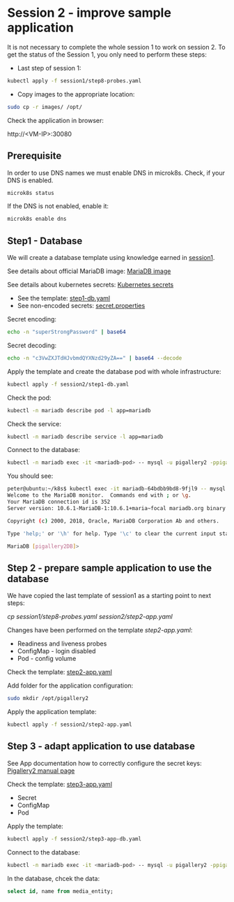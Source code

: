 # Session 2 - improve sample application

It is not necessary to complete the whole session 1 to work on session 2.
To get the status of the Session 1, you only need to perform these steps:

* Last step of session 1:

```sh
kubectl apply -f session1/step8-probes.yaml
```

* Copy images to the appropriate location:

```sh
sudo cp -r images/ /opt/
```

Check the application in browser:

http://\<VM-IP>:30080

## Prerequisite

In order to use DNS names we must enable DNS in microk8s.
Check, if your DNS is enabled.

```sh
microk8s status
```

If the DNS is not enabled, enable it:

```sh
microk8s enable dns
```

## Step1 - Database

We will create a database template using knowledge earned in [session1](../session1).

See details about official MariaDB image:
[MariaDB image](https://hub.docker.com/_/mariadb "MariaDB image")

See details about kubernetes secrets:
[Kubernetes secrets](https://kubernetes.io/docs/concepts/configuration/secret/ "Kubernetes secrets")

* See the template: [step1-db.yaml](step1-db.yaml)
* See non-encoded secrets: [secret.properties](secret.properties)

Secret encoding:

```sh
echo -n "superStrongPassword" | base64
```

Secret decoding:

```sh
echo -n "c3VwZXJTdHJvbmdQYXNzd29yZA==" | base64 --decode
```

Apply the template and create the database pod with whole infrastructure:

```sh
kubectl apply -f session2/step1-db.yaml
```

Check the pod:

```sh
kubectl -n mariadb describe pod -l app=mariadb
```

Check the service:
```sh
kubectl -n mariadb describe service -l app=mariadb
```

Connect to the database:

```sh
kubectl -n mariadb exec -it <mariadb-pod> -- mysql -u pigallery2 -ppigallery2PWD -D pigallery2DB
```

You should see:

```sh
peter@ubuntu:~/k8s$ kubectl exec -it mariadb-64bdbb9bd8-9fjl9 -- mysql -u pigallery2 -ppigallery2PWD -D pigallery2DB
Welcome to the MariaDB monitor.  Commands end with ; or \g.
Your MariaDB connection id is 352
Server version: 10.6.1-MariaDB-1:10.6.1+maria~focal mariadb.org binary distribution

Copyright (c) 2000, 2018, Oracle, MariaDB Corporation Ab and others.

Type 'help;' or '\h' for help. Type '\c' to clear the current input statement.     

MariaDB [pigallery2DB]>
```

## Step 2 - prepare sample application to use the database

We have copied the last template of session1 as a starting point to next steps:

*cp session1/step8-probes.yaml session2/step2-app.yaml*

Changes have been performed on the template *step2-app.yaml*:

* Readiness and liveness probes
* ConfigMap - login disabled
* Pod - config volume

Check the template: [step2-app.yaml](step2-app.yaml)

Add folder for the application configuration:

```sh
sudo mkdir /opt/pigallery2
```

Apply the application template:

```sh
kubectl apply -f session2/step2-app.yaml
```

## Step 3 - adapt application to use database

See App documentation how to correctly configure the secret keys:
[Pigallery2 manual page](https://github.com/bpatrik/pigallery2/blob/master/MANPAGE.md "Pigallery2 manual page")

Check the template: [step3-app.yaml](step3-app-db.yaml)

* Secret
* ConfigMap
* Pod

Apply the template:

```sh
kubectl apply -f session2/step3-app-db.yaml
```

Connect to the database:

```sh
kubectl -n mariadb exec -it <mariadb-pod> -- mysql -u pigallery2 -ppigallery2PWD -D pigallery2DB
```

In the database, chcek the data:

```sql
select id, name from media_entity;
```
